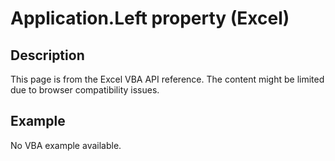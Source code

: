 # Application.Left property (Excel)

## Description
This page is from the Excel VBA API reference. The content might be limited due to browser compatibility issues.

## Example
No VBA example available.
